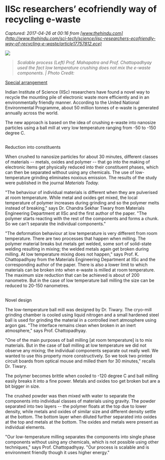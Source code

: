 # IISc researchers’ ecofriendly way of recycling e-waste

_Captured: 2017-04-26 at 00:16 from [www.thehindu.com](http://www.thehindu.com/sci-tech/science/iisc-researchers-ecofriendly-way-of-recycling-e-waste/article17757812.ece)_

![](http://www.thehindu.com/sci-tech/science/article17757811.ece/alternates/FREE_660/02TH-SCI-PRASADJPG)

> _Scalable process (Left) Prof. Mahapatra and Prof. Chattopadhyay used the fact low temperature crushing does not mix the e-waste components. | Photo Credit:_

[ Special arrangement ](http://www.thehindu.com/profile/photographers/Special-arrangement/)

Indian Institute of Science (IISc) researchers have found a novel way to recycle the mounting pile of electronic waste more efficiently and in an environmentally friendly manner. According to the United National Environmental Programme, about 50 million tonnes of e-waste is generated annually across the world.

The new approach is based on the idea of crushing e-waste into nanosize particles using a ball mill at very low temperature ranging from -50 to -150 degree C.

## 

Reduction into constituents

When crushed to nanosize particles for about 30 minutes, different classes of materials -- metals, oxides and polymer -- that go into the making of electronic items get physically reduced into their constituent phases, which can then be separated without using any chemicals. The use of low-temperature grinding eliminates noxious emission. The results of the study were published in the journal _Materials Today._

"The behaviour of individual materials is different when they are pulverised at room temperature. While metal and oxides get mixed, the local temperature of polymer increases during grinding and so the polymer melts instead of breaking," says Dr. Chandra Sekhar Tiwary from Materials Engineering Department at IISc and the first author of the paper. "The polymer starts reacting with the rest of the components and forms a chunk. So we can't separate the individual components."

"The deformation behaviour at low temperature is very different from room temperature. There are two processes that happen when milling. The polymer material breaks but metals get welded, some sort of solid-state welding resulting in mixing; the welded metals again get broken during milling. At low temperature mixing does not happen," says Prof. K. Chattopadhyay from the Materials Engineering Department at IISc and the corresponding author of the paper. There is also a lower limit to which materials can be broken into when e-waste is milled at room temperature. The maximum size reduction that can be achieved is about of 200 nanometre. But in the case of low temperature ball milling the size can be reduced to 20-150 nanometres.

## 

Novel design

The low-temperature ball mill was designed by Dr. Tiwary. The cryo-mill grinding chamber is cooled using liquid nitrogen and a small hardened steel ball is used for grinding the material in a controlled inert atmosphere using argon gas. "The interface remains clean when broken in an inert atmosphere," says Prof. Chattopadhyay.

"One of the main purposes of ball milling [at room temperature] is to mix materials. But in the case of ball milling at low temperature we did not observe any mixing; the individual components separate out really well. We wanted to use this property more constructively. So we took two printed circuit boards from optical mouse and milled them for 30 minutes," recalls Dr. Tiwary.

The polymer becomes brittle when cooled to -120 degree C and ball milling easily breaks it into a fine power. Metals and oxides too get broken but are a bit bigger in size.

The crushed powder was then mixed with water to separate the components into individual classes of materials using gravity. The powder separated into two layers -- the polymer floats at the top due to lower density, while metals and oxides of similar size and different density settle at the bottom. The bottom layer when diluted further separated into oxides at the top and metals at the bottom. The oxides and metals were present as individual elements.

"Our low-temperature milling separates the components into single phase components without using any chemicals, which is not possible using other techniques," says Prof. Chattopadhyay. "Our process is scalable and is environment friendly though it uses higher energy."
